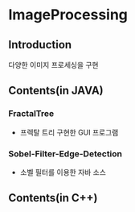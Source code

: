 # ImageProcessing

## Introduction
다양한 이미지 프로세싱을 구현
  
## Contents(in JAVA)

### FractalTree
* 프렉탈 트리 구현한 GUI 프로그램

### Sobel-Filter-Edge-Detection
* 소벨 필터를 이용한 자바 소스

## Contents(in C++)
